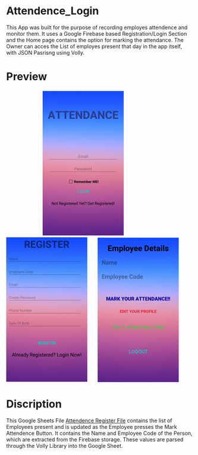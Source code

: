 # Attendence_Login
This App was built for the purpose of recording employes attendence and monitor them.
It uses a  Google Firebase based Registration/Login Section and the Home page contains the option for marking the attendance.
The Owner can acces the List of employes present that day in the app itself, with JSON Pasrisng using Volly.
# Preview
&nbsp; &nbsp; &nbsp; &nbsp; &nbsp; &nbsp;  &nbsp; &nbsp; &nbsp; &nbsp; &nbsp; &nbsp; ![](Images/Login.png)    &nbsp; &nbsp; &nbsp;  ![](Images/Reg.png)  &nbsp; &nbsp; &nbsp;![](Images/Main.png)
# Discription
This Google Sheets File [Attendence Register File](Attendance%20Register.xlsx) contains the list of Employees present and is updated as the Employee presses the Mark Attendence Button. 
It contains the Name and Employee Code of the Person, which are extracted from the Firebase storage. These values are parsed through the Volly Library into the Google Sheet.
